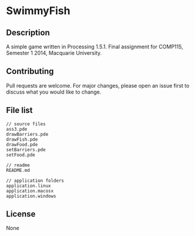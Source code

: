 # SwimmyFish

## Description
A simple game written in Processing 1.5.1. Final assignment for COMP115, Semester 1 2014, Macquarie University.

## Contributing
Pull requests are welcome. For major changes, please open an issue first to discuss what you would like to change.

## File list
```
// source files
ass3.pde
drawBarriers.pde
drawFish.pde
drawFood.pde
setBarriers.pde
setFood.pde

// readme
README.md

// application folders
application.linux
application.macosx
application.windows
```

## License
None
